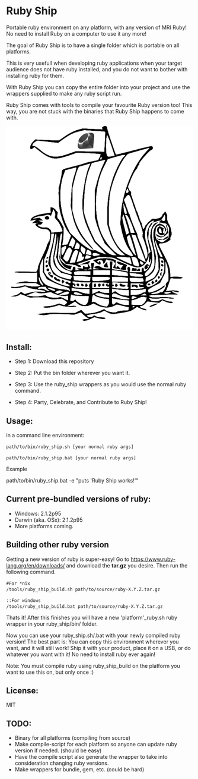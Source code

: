 Ruby Ship
=========

Portable ruby environment on any platform, with any version of MRI Ruby! No need to install Ruby on a computer to use it any more! 

The goal of Ruby Ship is to have a single folder which is portable on all platforms. 

This is very usefull when developing ruby applications when your target audience does not have ruby installed, and you do not want to bother with installing ruby for them.

With Ruby Ship you can copy the entire folder into your project and use the wrappers supplied to make any ruby script run.

Ruby Ship comes with tools to compile your favourite Ruby version too! This way, you are not stuck with the binaries that Ruby Ship happens to come with. 

![Ruby Ship](/image/ruby_ship.png?raw=true)


## Install:

- Step 1: Download this repository

- Step 2: Put the bin folder wherever you want it.

- Step 3: Use the ruby_ship wrappers as you would use the normal ruby command.

- Step 4: Party, Celebrate, and Contribute to Ruby Ship!


## Usage:

in a command line environment:
```
path/to/bin/ruby_ship.sh [your normal ruby args]
```
```
path/to/bin/ruby_ship.bat [your normal ruby args]
```

Example

path/to/bin/ruby_ship.bat -e "puts 'Ruby Ship works!'"



## Current pre-bundled versions of ruby:

- Windows: 2.1.2p95
- Darwin (aka. OSx): 2.1.2p95
- More platforms coming. 

## Building other ruby version

Getting a new version of ruby is super-easy! Go to https://www.ruby-lang.org/en/downloads/ and download the **tar.gz** you desire. Then run the following command. 

```
#For *nix
/tools/ruby_ship_build.sh path/to/source/ruby-X.Y.Z.tar.gz
```
```
::For windows
/tools/ruby_ship_build.bat path/to/source/ruby-X.Y.Z.tar.gz
```

Thats it! After this finishes you will have a new 'platform'\_ruby.sh ruby wrapper in your ruby\_ship/bin/ folder.

Now you can use your ruby_ship.sh/.bat with your newly compiled ruby version! The best part is: You can copy this environment wherever you want, and it will still work! Ship it with your product, place it on a USB, or do whatever you want with it! No need to install ruby ever again!

Note: You must compile ruby using ruby\_ship\_build on the platform you want to use this on, but only once :)

## License:

MIT

## TODO:

- Binary for all platforms (compiling from source)
- Make compile-script for each platform so anyone can update ruby version if needed. (should be easy)
- Have the compile script also generate the wrapper to take into consideration changing ruby versions.
- Make wrappers for bundle, gem, etc. (could be hard)
